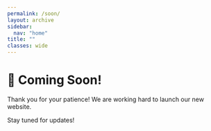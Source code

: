 ```yaml
---
permalink: /soon/
layout: archive
sidebar:
  nav: "home"
title: ""
classes: wide
---
```

# 🚀 Coming Soon!

Thank you for your patience! We are working hard to launch our new website. 

Stay tuned for updates!
